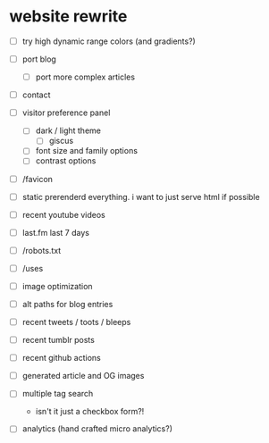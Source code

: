 # website rewrite

- [ ] try high dynamic range colors (and gradients?)
- [ ] port blog
  - [ ] port more complex articles
- [ ] contact
- [ ] visitor preference panel
  - [ ] dark / light theme
    - [ ] giscus
  - [ ] font size and family options
  - [ ] contrast options
- [ ] /favicon
- [ ] static prerenderd everything. i want to just serve html if possible
- [ ] recent youtube videos
- [ ] last.fm last 7 days
- [ ] /robots.txt
- [ ] /uses
- [ ] image optimization

- [ ] alt paths for blog entries
- [ ] recent tweets / toots / bleeps
- [ ] recent tumblr posts
- [ ] recent github actions
- [ ] generated article and OG images
- [ ] multiple tag search
  - isn't it just a checkbox form?!
- [ ] analytics (hand crafted micro analytics?)
